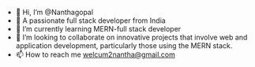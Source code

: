 - 👋 Hi, I’m @Nanthagopal
- 👀 A passionate full stack developer from India
- 🌱 I’m currently learning MERN-full stack developer
- 💞️ I’m looking to collaborate on innovative projects that involve web and application development, particularly those using the MERN stack.
- 📫 How to reach me welcum2nantha@gmail.com

<!---
nanthagopalabi/nanthagopalabi is a ✨ special ✨ repository because its `README.md` (this file) appears on your GitHub profile.
You can click the Preview link to take a look at your changes.
--->
